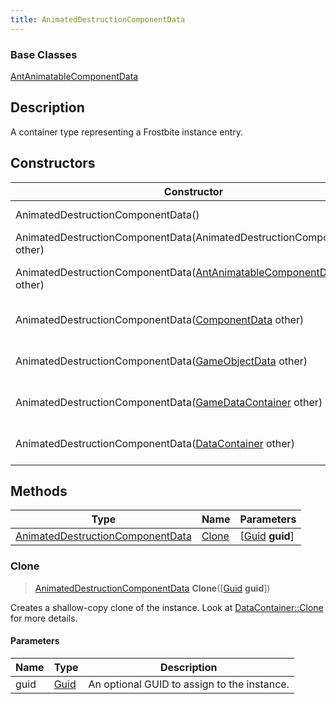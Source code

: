 ```yaml
---
title: AnimatedDestructionComponentData
---
```

### Base Classes

[AntAnimatableComponentData](AntAnimatableComponentData)

## Description

A container type representing a Frostbite instance entry.

## Constructors

| Constructor                                                                                      | Description                                                                                                                                                  |
| ------------------------------------------------------------------------------------------------ | ------------------------------------------------------------------------------------------------------------------------------------------------------------ |
| AnimatedDestructionComponentData()                                                               | Create a new instance of this container type.                                                                                                                |
| AnimatedDestructionComponentData(AnimatedDestructionComponentData other)                         | Create a reference copy of an instance of the same type.                                                                                                     |
| AnimatedDestructionComponentData([AntAnimatableComponentData](AntAnimatableComponentData) other) | Upcast an instance of type [AntAnimatableComponentData](AntAnimatableComponentData) to [AnimatedDestructionComponentData](AnimatedDestructionComponentData). |
| AnimatedDestructionComponentData([ComponentData](ComponentData) other)                           | Upcast an instance of type [ComponentData](ComponentData) to [AnimatedDestructionComponentData](AnimatedDestructionComponentData).                           |
| AnimatedDestructionComponentData([GameObjectData](GameObjectData) other)                         | Upcast an instance of type [GameObjectData](GameObjectData) to [AnimatedDestructionComponentData](AnimatedDestructionComponentData).                         |
| AnimatedDestructionComponentData([GameDataContainer](GameDataContainer) other)                   | Upcast an instance of type [GameDataContainer](GameDataContainer) to [AnimatedDestructionComponentData](AnimatedDestructionComponentData).                   |
| AnimatedDestructionComponentData([DataContainer](/vext/ref/shared/class/datacontainer) other)      | Upcast an instance of type [DataContainer](/vext/ref/shared/class/datacontainer) to [AnimatedDestructionComponentData](AnimatedDestructionComponentData).      |

## Methods

| Type                                                                 | Name            | Parameters                                     |
| -------------------------------------------------------------------- | --------------- | ---------------------------------------------- |
| [AnimatedDestructionComponentData](AnimatedDestructionComponentData) | [Clone](#clone) | \[[Guid](/vext/ref/shared/class/guid) **guid**\] |

### Clone

> [AnimatedDestructionComponentData](AnimatedDestructionComponentData) **Clone**(\[[Guid](/vext/ref/shared/class/guid) **guid**\])

Creates a shallow-copy clone of the instance. Look at [DataContainer::Clone](/vext/ref/shared/class/datacontainer#clone) for more details.

#### Parameters

| Name | Type         | Description                                 |
| ---- | ------------ | ------------------------------------------- |
| guid | [Guid](Guid) | An optional GUID to assign to the instance. |
